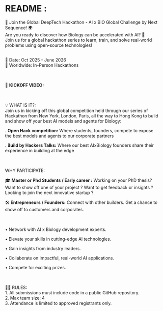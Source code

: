 # README :


🚀 Join the Global DeepTech Hackathon - AI x BIO Global Challenge by Next Sequence! 🌍 <br> 
Are you ready to discover how Biology can be accelerated with AI? 🌟 <br> 
Join us for a global hackathon series to learn, train, and solve real-world problems using open-source technologies!

<br> 
📅 Date: Oct 2025 - June 2026 <br> 
📍 Worldwide: In-Person Hackathons
<br> 
<br> 
<br> 

🎥 **KICKOFF VIDEO:**

<br> 
<br> 
💡 WHAT IS IT?: <br> 
Join us in kicking off this global competition held through our series of Hackathon from New York, London, Paris, all the way to Hong Kong to build and show off your best AI models and agents for Biology: <br> 

. **Open Hack competition:** Where students, founders, compete to expose the best models and agents to our corporate partners

. **Build by Hackers Talks:** Where our best AIxBiology founders share their experience in building at the edge


<br> 
<br> 
WHY PARTICIPATE:

🎓 **Master or Phd Students / Early career :**
Working on your PhD thesis? Want to show off one of your project ? Want to get feedback or insights ? Looking to join the next innovative startup ?

🛠️ **Entrepreneurs / Founders:**
Connect with other builders. Get a chance to show off to customers and corporates.

<br> 
<br> 
​• Network with AI x Biology development experts.

​​• Elevate your skills in cutting-edge AI technologies.

​​• Gain insights from industry leaders.

​​• Collaborate on impactful, real-world AI applications.

​​• Compete for exciting prizes.

<br> 
<br> 
🧑‍💻 RULES: <br> 
1. All submissions must include code in a public GitHub repository.<br> 
2. Max team size: 4 <br> 
3. Attendance is limited to approved registrants only.<br> 

   




